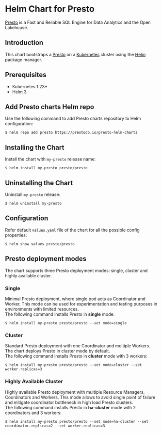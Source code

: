 # Helm Chart for Presto
[Presto](https://prestodb.io) is a Fast and Reliable SQL Engine for Data Analytics and the Open Lakehouse.

## Introduction
This chart bootstraps a [Presto](https://github.com/prestodb/presto) on a [Kubernetes](https://kubernetes.io) cluster using the [Helm](https://helm.sh) package manager.

## Prerequisites
- Kubernetes 1.23+
- Helm 3

## Add Presto charts Helm repo
Use the following command to add Presto charts repository to Helm configuration:
```shell
$ helm repo add presto https://prestodb.io/presto-helm-charts
```

## Installing the Chart
Install the chart with `my-presto` release name:
```shell
$ helm install my-presto presto/presto
```

## Uninstalling the Chart
Uninstall `my-presto` release:
```shell
$ helm uninstall my-presto
```

## Configuration
Refer default `values.yaml` file of the chart for all the possible config properties:
```shell
$ helm show values presto/presto
```

## Presto deployment modes
The chart supports three Presto deployment modes: single, cluster and highly available cluster.

### Single
Minimal Presto deployment, where single pod acts as Coordinator and Worker.
This mode can be used for experimentation and testing purposes in environments with limited resources.\
The following command installs Presto in **single** mode:
```shell
$ helm install my-presto presto/presto --set mode=single
```

### Cluster
Standard Presto deployment with one Coordinator and multiple Workers.
The chart deploys Presto in cluster mode by default.\
The following command installs Presto in **cluster** mode with 3 workers:
```shell
$ helm install my-presto presto/presto --set mode=cluster --set worker.replicas=3
```

### Highly Available Cluster
Highly available Presto deployment with multiple Resource Managers, Coordinators and Workers.
This mode allows to avoid single point of failure and mitigate coordinator bottleneck in high load Presto clusters.\
The following command installs Presto in **ha-cluster** mode with 2 coordinators and 3 workers:
```shell
$ helm install my-presto presto/presto --set mode=ha-cluster --set coordinator.replicas=2 --set worker.replicas=3
```
